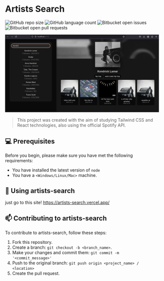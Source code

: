 # Artists Search

![GitHub repo size](https://img.shields.io/github/repo-size/EnzoBernardis2007/artists-search?style=for-the-badge)
![GitHub language count](https://img.shields.io/github/languages/count/EnzoBernardis2007/artists-search?style=for-the-badge)
![Bitbucket open issues](https://img.shields.io/bitbucket/issues/EnzoBernardis2007/artists-search?style=for-the-badge)
![Bitbucket open pull requests](https://img.shields.io/bitbucket/pr-raw/EnzoBernardis2007/artists-search?style=for-the-badge)

<img src="image.png" alt="Exemplo imagem">

> This project was created with the aim of studying Tailwind CSS and React technologies, also using the official Spotify API.

## 💻 Prerequisites

Before you begin, please make sure you have met the following requirements:

- You have installed the latest version of `node`
- You have a `<Windows/Linux/Mac>` machine.

## 🚀 Using artists-search

just go to this site!
https://artists-search.vercel.app/


## 📫 Contributing to artists-search

To contribute to artists-search, follow these steps:

1. Fork this repository.
2. Create a branch: `git checkout -b <branch_name>`.
3. Make your changes and commit them: `git commit -m '<commit_message>'`
4. Push to the original branch: `git push origin <project_name> / <location>`
5. Create the pull request.